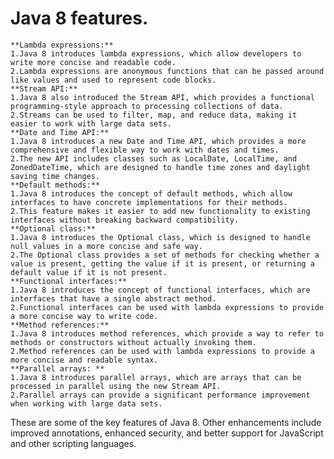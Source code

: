 # Java 8 features.
	**Lambda expressions:**
	1.Java 8 introduces lambda expressions, which allow developers to write more concise and readable code. 
	2.Lambda expressions are anonymous functions that can be passed around like values and used to represent code blocks.
	**Stream API:**
	1.Java 8 also introduced the Stream API, which provides a functional programming-style approach to processing collections of data. 
	2.Streams can be used to filter, map, and reduce data, making it easier to work with large data sets.
	**Date and Time API:**
	1.Java 8 introduces a new Date and Time API, which provides a more comprehensive and flexible way to work with dates and times. 
	2.The new API includes classes such as LocalDate, LocalTime, and ZonedDateTime, which are designed to handle time zones and daylight saving time changes.
	**Default methods:** 
	1.Java 8 introduces the concept of default methods, which allow interfaces to have concrete implementations for their methods. 
	2.This feature makes it easier to add new functionality to existing interfaces without breaking backward compatibility.
	**Optional class:**
	1.Java 8 introduces the Optional class, which is designed to handle null values in a more concise and safe way. 
	2.The Optional class provides a set of methods for checking whether a value is present, getting the value if it is present, or returning a default value if it is not present.
	**Functional interfaces:**
	1.Java 8 introduces the concept of functional interfaces, which are interfaces that have a single abstract method. 
	2.Functional interfaces can be used with lambda expressions to provide a more concise way to write code.
	**Method references:**
	1.Java 8 introduces method references, which provide a way to refer to methods or constructors without actually invoking them. 
	2.Method references can be used with lambda expressions to provide a more concise and readable syntax.
	**Parallel arrays: **
	1.Java 8 introduces parallel arrays, which are arrays that can be processed in parallel using the new Stream API. 
	2.Parallel arrays can provide a significant performance improvement when working with large data sets.
These are some of the key features of Java 8. Other enhancements include improved annotations, enhanced security, and better support for JavaScript and other scripting languages.
